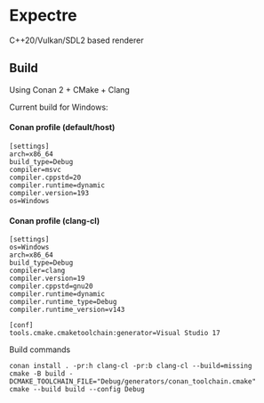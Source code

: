 # Expectre
C++20/Vulkan/SDL2 based renderer


## Build

Using Conan 2 + CMake + Clang

Current build for Windows:
#### Conan profile (default/host)
```
[settings]
arch=x86_64
build_type=Debug
compiler=msvc
compiler.cppstd=20
compiler.runtime=dynamic
compiler.version=193
os=Windows

```

#### Conan profile (clang-cl)
```
[settings]
os=Windows
arch=x86_64
build_type=Debug
compiler=clang
compiler.version=19
compiler.cppstd=gnu20
compiler.runtime=dynamic
compiler.runtime_type=Debug
compiler.runtime_version=v143

[conf]
tools.cmake.cmaketoolchain:generator=Visual Studio 17
```

Build commands
```
conan install . -pr:h clang-cl -pr:b clang-cl --build=missing
cmake -B build -DCMAKE_TOOLCHAIN_FILE="Debug/generators/conan_toolchain.cmake" 
cmake --build build --config Debug
```

